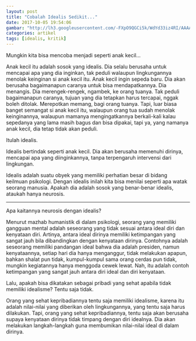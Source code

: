```yaml
---
layout: post
title: "Cobalah Idealis Sedikit..."
date: 2017-10-05 19:54:06
gambar: "http://lh3.googleusercontent.com/-FXpO9QGCi5k/WdYd33iz4RI/AAAAAAAACYk/8KuIZQnA2agGkQ2x8AOP80vSPMb8EKyWgCLcBGAs/s900/shigatsu-wa-kimi-no-uso.jpg"
categories: artikel
tags: [idealis, kritik]
---
```


Mungkin kita bisa mencoba menjadi seperti anak kecil...

Anak kecil itu adalah sosok yang idealis. Dia selalu berusaha untuk mencapai apa yang dia inginkan, tak peduli walaupun lingkungannya menolak keinginan si anak kecil itu. Anak kecil ingin sepeda baru. Dia akan berusaha bagaimanapun caranya untuk bisa mendapatkannya. Dia menangis. Dia merengek-rengek, ngambek, ke orang tuanya. Tak peduli bagaimanapun caranya, tujuan yang dia tetapkan harus tercapai, nggak boleh ditolak. Merepotkan memang, bagi orang tuanya. Tapi, luar biasa banget semangat si anak kecil itu, walaupun orang tua sudah menolak keinginannya, walaupun mamanya mengingatkannya berkali-kali kalau sepedanya yang lama masih bagus dan bisa dipakai, tapi ya, yang namanya anak kecil, dia tetap tidak akan peduli.

Itulah idealis.

Idealis bertindak seperti anak kecil. Dia akan berusaha memenuhi dirinya, mencapai apa yang diinginkannya, tanpa terpengaruh intervensi dari lingkungan.

Idealis adalah suatu obyek yang memiliki perhatian besar di bidang keilmuan psikologi. Dengan idealis inilah kita bisa menilai seperti apa watak seorang manusia. Apakah dia adalah sosok yang benar-benar idealis, ataukah hanya neurosis.

---

Apa kaitannya neurosis dengan idealis?

Menurut mazhab humanistik di dalam psikologi, seorang yang memiliki gangguan mental adalah seseorang yang tidak sesuai antara ideal diri dan kenyataan diri. Artinya, antara ideal dirinya memiliki ketimpangan yang sangat jauh bila dibandingkan dengan kenyataan dirinya. Contohnya adalah seseorang memiliki pandangan ideal bahwa dia adalah presiden, namun kenyataannya, setiap hari dia hanya menganggur, tidak melakukan apapun, bahkan shalat pun tidak, kumpul-kumpul sama orang cerdas pun tidak, mungkin kegiatannya hanya menggoda cewek lewat. Nah, itu adalah contoh ketimpangan yang sangat jauh antara diri ideal dan diri kenyataan.

Lalu, apakah bisa dikatakan sebagai pribadi yang sehat apabila tidak memiliki idealisme? Tentu saja tidak.

Orang yang sehat kepribadiannya tentu saja memiliki idealisme, karena itu adalah nilai-nilai yang diberikan oleh lingkungannya, yang tentu saja harus dilakukan. Tapi, orang yang sehat kepribadiannya, tentu saja akan berusaha supaya kenyataan dirinya tidak timpang dengan diri idealnya. Dia akan melakukan langkah-langkah guna membumikan nilai-nilai ideal di dalam dirinya.